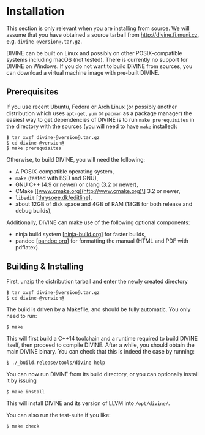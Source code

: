 Installation
============

This section is only relevant when you are installing from source.  We will
assume that you have obtained a source tarball from <http://divine.fi.muni.cz>,
e.g. `divine-@version@.tar.gz`.

DIVINE can be built on Linux and possibly on other POSIX-compatible systems
including macOS (not tested). There is currently no support for DIVINE on
Windows. If you do not want to build DIVINE from sources, you can download a
virtual machine image with pre-built DIVINE.

Prerequisites
-------------

If you use recent Ubuntu, Fedora or Arch Linux (or possibly another distribution
which uses `apt-get`, `yum` or `pacman` as a package manager) the easiest way to
get dependencies of DIVINE is to run `make prerequisites` in the directory with
the sources (you will need to have `make` installed):

    $ tar xvzf divine-@version@.tar.gz
    $ cd divine-@version@
    $ make prerequisites

Otherwise, to build DIVINE, you will need the following:

* A POSIX-compatible operating system,
* `make` (tested with BSD and GNU),
* GNU C++ (4.9 or newer) or clang (3.2 or newer),
* CMake \[[www.cmake.org](http://www.cmake.org)\] 3.2 or newer,
* `libedit` \[[thrysoee.dk/editline](http://thrysoee.dk/editline/)\],
* about 12GB of disk space and 4GB of RAM (18GB for both release and debug
  builds),

Additionally, DIVINE can make use of the following optional components:

* ninja build system \[[ninja-build.org](https://ninja-build.org)\] for faster
  builds,
* pandoc \[[pandoc.org](http://pandoc.org)\] for formatting the manual (HTML
  and PDF with pdflatex).

Building & Installing
---------------------

First, unzip the distribution tarball and enter the newly created directory

    $ tar xvzf divine-@version@.tar.gz
    $ cd divine-@version@

The build is driven by a Makefile, and should be fully automatic. You only need
to run:

    $ make

This will first build a C++14 toolchain and a runtime required to build DIVINE
itself, then proceed to compile DIVINE. After a while, you should obtain the
main DIVINE binary. You can check that this is indeed the case by running:

    $ ./_build.release/tools/divine help

You can now run DIVINE from its build directory, or you can optionally install
it by issuing

    $ make install

This will install DIVINE and its version of LLVM into `/opt/divine/`.

You can also run the test-suite if you like:

    $ make check

